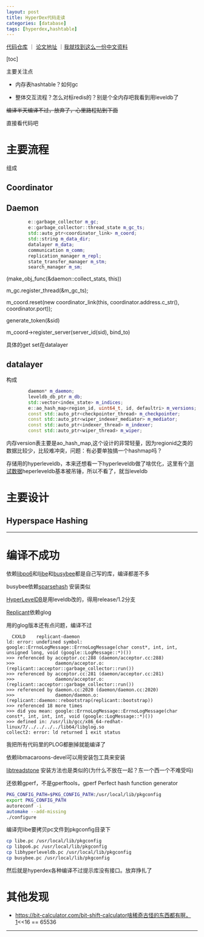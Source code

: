 ```yaml
---
layout: post
title: HyperDex代码走读
categories: [database]
tags: [hyperdex,hashtable]
---
```


[代码仓库](https://github.com/rescrv/HyperDex) ｜ [论文地址](https://www.cs.cornell.edu/people/egs/papers/hyperdex-sigcomm.pdf) ｜[我就找到这么一份中文资料](https://blog.abstiger.com/source-reading-hyperdex-1/)

[toc]

主要关注点

- 内存表hashtable？如何gc

- 整体交互流程？怎么对标redis的？别是个全内存吧我看到用leveldb了

<!-- more -->



~~编译半天编译不过，放弃了，心里路程贴到下面~~

直接看代码吧



# 主要流程

组成

## Coordinator

## Daemon

```c++
        e::garbage_collector m_gc;
        e::garbage_collector::thread_state m_gc_ts;
        std::auto_ptr<coordinator_link> m_coord;
        std::string m_data_dir;
        datalayer m_data;
        communication m_comm;
        replication_manager m_repl;
        state_transfer_manager m_stm;
        search_manager m_sm;
```



(make_obj_func(&daemon::collect_stats, this))

 m_gc.register_thread(&m_gc_ts);

m_coord.reset(new coordinator_link(this, coordinator.address.c_str(), coordinator.port));

generate_token(&sid)

m_coord->register_server(server_id(sid), bind_to)



具体的get set在datalayer

## datalayer

构成

```c++
        daemon* m_daemon;
        leveldb_db_ptr m_db;
        std::vector<index_state> m_indices;
        e::ao_hash_map<region_id, uint64_t, id, defaultri> m_versions;
        const std::auto_ptr<checkpointer_thread> m_checkpointer;
        const std::auto_ptr<wiper_indexer_mediator> m_mediator;
        const std::auto_ptr<indexer_thread> m_indexer;
        const std::auto_ptr<wiper_thread> m_wiper;
```

内存version表主要是ao_hash_map,这个设计的非常轻量，因为regionid之类的数据比较少，比较难冲突，问题：有必要单独搞一个hashmap吗？



存储用的hyperleveldb，本来还想看一下hyperleveldb做了啥优化，这里有个[测试数据](https://www.influxdata.com/blog/benchmarking-leveldb-vs-rocksdb-vs-hyperleveldb-vs-lmdb-performance-for-influxdb/)heperleveldb基本被吊锤，所以不看了，就当leveldb



# 主要设计

## Hyperspace Hashing







---

# 编译不成功

依赖[libpo6](https://github.com/rescrv/po6)和l[libe](https://github.com/rescrv/e)和[busybee](https://github.com/rescrv/busybee)都是自己写的库，编译都差不多

busybee依赖[sparsehash](https://github.com/sparsehash/sparsehash.git) 安装类似

[HyperLevelDB](https://github.com/rescrv/HyperLevelDB.git)是用leveldb改的，得用release/1.2分支

[Replicant](https://github.com/rescrv/Replicant)依赖glog

用的glog版本还有点问题，编译不过

```
  CXXLD    replicant-daemon
ld: error: undefined symbol: google::ErrnoLogMessage::ErrnoLogMessage(char const*, int, int, unsigned long, void (google::LogMessage::*)())
>>> referenced by acceptor.cc:288 (daemon/acceptor.cc:288)
>>>               daemon/acceptor.o:(replicant::acceptor::garbage_collector::run())
>>> referenced by acceptor.cc:281 (daemon/acceptor.cc:281)
>>>               daemon/acceptor.o:(replicant::acceptor::garbage_collector::run())
>>> referenced by daemon.cc:2020 (daemon/daemon.cc:2020)
>>>               daemon/daemon.o:(replicant::daemon::rebootstrap(replicant::bootstrap))
>>> referenced 18 more times
>>> did you mean: google::ErrnoLogMessage::ErrnoLogMessage(char const*, int, int, int, void (google::LogMessage::*)())
>>> defined in: /usr/lib/gcc/x86_64-redhat-linux/7/../../../../lib64/libglog.so
collect2: error: ld returned 1 exit status
```

我把所有代码里的PLOG都删掉就能编译了



依赖libmacaroons-devel可以用安装包工具来安装

[libtreadstone](https://github.com/rescrv/libtreadstone) 安装方法也是类似的(为什么不放在一起？东一个西一个不难受吗)

还依赖gperf，不是gperftools，gperf Perfect hash function generator

```bash
PKG_CONFIG_PATH=$PKG_CONFIG_PATH:/usr/local/lib/pkgconfig                        
export PKG_CONFIG_PATH
autoreconf -i
automake --add-missing
./configure
```

编译完libe要拷贝pc文件到pkgconfig目录下 

```bash
cp libe.pc /usr/local/lib/pkgconfig 
cp libpo6.pc /usr/local/lib/pkgconfig
cp libhyperleveldb.pc /usr/local/lib/pkgconfig
cp busybee.pc /usr/local/lib/pkgconfig
```

然后就是hyperdex各种编译不过提示库没有接口。放弃挣扎了

# 其他发现

- https://bit-calculator.com/bit-shift-calculator啥稀奇古怪的东西都有啊，1<<16 == 65536


---


